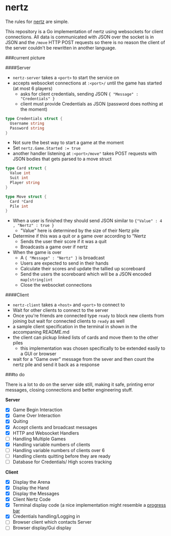 nertz
=====

The rules for [nertz](http://en.wikipedia.org/wiki/Nertz "Link to Wikipedia Description of the Game") are simple.  

This repository is a Go implementation of nertz using websockets for client connections. All data is communicated with JSON over the socket is in JSON and the `/move` HTTP POST requests so there is no reason the client of the server couldn't be rewritten in another language.

###current picture

####Server  
- `nertz-server` takes a `<port>` to start the service on  
- accepts websocket connections at `:<port>/` until the game has started (at most 6 players)  
    * asks for client credentials, sending JSON `{ "Message" : "Credentials" }`  
    * client must provide Credentials as JSON (password does nothing at the moment)  

```go  
type Credentials struct {  
  Username string  
  Password string  
}
```

- Not sure the best way to start a game at the moment
- Set `nertz.Game.Started := true`
- another handler listening at `:<port>/move"` takes POST requests with JSON bodies that gets parsed to a move struct

```go  
type Card struct {  
  Value int
  Suit int
  Player string  
}

type Move struct {  
  Card *Card  
  Pile int  
}
```

- When a user is finished they should send JSON similar to `{"Value" : 4 , "Nertz" : true }`
    * "Value" here is determined by the size of their Nertz pile
- Determine if this was a quit or a game over according to "Nertz
    * Sends the user their score if it was a quit
    * Broadcasts a game over if nertz
- When the game is over
    * A `{ "Message" : "Nertz" }` is broadcast
    * Users are expected to send in their hands
    * Calculate their scores and update the tallied up scoreboard
    * Send the users the scoreboard which will be a JSON encoded `map[string]int`
    * Close the websocket connections

####Client  
- `nertz-client` takes a `<host>` and `<port>` to connect to  
- Wait for other clients to connect to the server  
- Once you're friends are connected type `ready` to block new clients from joining but wait for connected clients to `ready` as well
- a sample client specification in the terminal in shown in the accompaning README.md  
- the client can pickup linked lists of cards and move them to the other piles  
    * this implementation was chosen specifically to be extended easily to a GUI or browser  
- wait for a "Game over"  message from the sever and then count the nertz pile and send it back as a response  

###to do

There is a lot to do on the server side still, making it safe, printing error messages, closing connections and better engineering stuff.

__Server__
- [x] Game Begin Interaction  
- [x] Game Over Interaction  
- [x] Quiting  
- [x] Accept clients and broadcast messages  
- [x] HTTP and Websocket Handlers  
- [ ] Handling Multiple Games  
- [x] Handling variable numbers of clients  
- [ ] Handling variable numbers of clients over 6  
- [ ] Handling clients quitting before they are ready  
- [ ] Database for Credentials/ High scores tracking

__Client__
- [x] Display the Arena
- [x] Display the Hand
- [x] Display the Messages
- [x] Client Nertz Code
- [x] Terminal display code (a nice implementation might resemble a [progress bar](http://www.darkcoding.net/software/pretty-command-line-console-output-on-unix-in-python-and-go-lang/ "A nice example of a GoLang progress bar")  
- [x] Credentials handling/Logging in  
- [ ] Browser client which contacts Server
- [ ] Browser display/Gui display  
